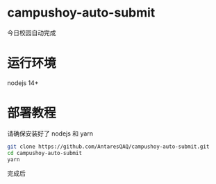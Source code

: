 # campushoy-auto-submit
今日校园自动完成

# 运行环境
 nodejs 14+

# 部署教程
请确保安装好了 nodejs 和 yarn
```bash
git clone https://github.com/AntaresQAQ/campushoy-auto-submit.git
cd campushoy-auto-submit
yarn
```
完成后
